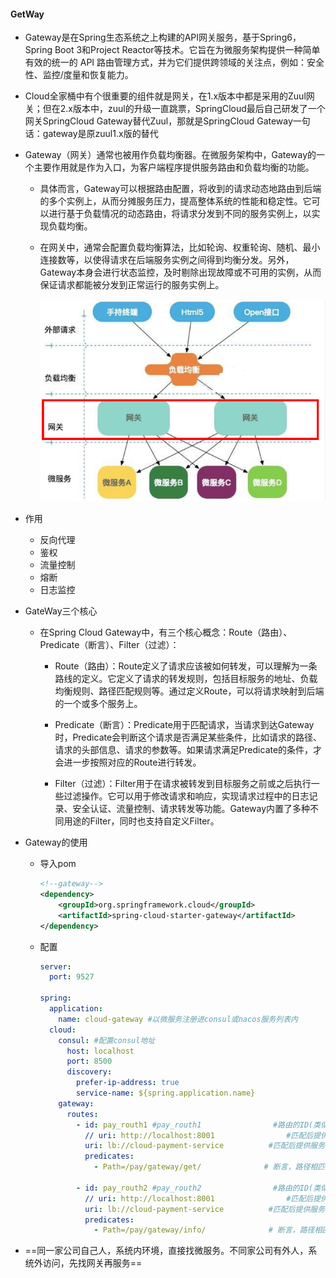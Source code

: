 #### GetWay

* Gateway是在Spring生态系统之上构建的API网关服务，基于Spring6，Spring Boot 3和Project Reactor等技术。它旨在为微服务架构提供一种简单有效的统一的 API 路由管理方式，并为它们提供跨领域的关注点，例如：安全性、监控/度量和恢复能力。

* Cloud全家桶中有个很重要的组件就是网关，在1.x版本中都是采用的Zuul网关；但在2.x版本中，zuul的升级一直跳票，SpringCloud最后自己研发了一个网关SpringCloud Gateway替代Zuul，那就是SpringCloud Gateway一句话：gateway是原zuul1.x版的替代

* Gateway（网关）通常也被用作负载均衡器。在微服务架构中，Gateway的一个主要作用就是作为入口，为客户端程序提供服务路由和负载均衡的功能。

  * 具体而言，Gateway可以根据路由配置，将收到的请求动态地路由到后端的多个实例上，从而分摊服务压力，提高整体系统的性能和稳定性。它可以进行基于负载情况的动态路由，将请求分发到不同的服务实例上，以实现负载均衡。

  * 在网关中，通常会配置负载均衡算法，比如轮询、权重轮询、随机、最小连接数等，以使得请求在后端服务实例之间得到均衡分发。另外，Gateway本身会进行状态监控，及时剔除出现故障或不可用的实例，从而保证请求都能被分发到正常运行的服务实例上。

     ![img](GateWay.assets/da46f86cc8afe6da9c120dffbcc1bf7c.png) 

* 作用

  * 反向代理
  * 鉴权
  * 流量控制
  * 熔断
  * 日志监控

* GateWay三个核心

  * 在Spring Cloud Gateway中，有三个核心概念：Route（路由）、Predicate（断言）、Filter（过滤）：

    * Route（路由）：Route定义了请求应该被如何转发，可以理解为一条路线的定义。它定义了请求的转发规则，包括目标服务的地址、负载均衡规则、路径匹配规则等。通过定义Route，可以将请求映射到后端的一个或多个服务上。

    * Predicate（断言）：Predicate用于匹配请求，当请求到达Gateway时，Predicate会判断这个请求是否满足某些条件，比如请求的路径、请求的头部信息、请求的参数等。如果请求满足Predicate的条件，才会进一步按照对应的Route进行转发。

    * Filter（过滤）：Filter用于在请求被转发到目标服务之前或之后执行一些过滤操作。它可以用于修改请求和响应，实现请求过程中的日志记录、安全认证、流量控制、请求转发等功能。Gateway内置了多种不同用途的Filter，同时也支持自定义Filter。

* Gateway的使用

  * 导入pom

    ```xml
    <!--gateway-->
    <dependency>
        <groupId>org.springframework.cloud</groupId>
        <artifactId>spring-cloud-starter-gateway</artifactId>
    </dependency>
    ```

  * 配置

    ```yml
    server:
      port: 9527
     
    spring:
      application:
        name: cloud-gateway #以微服务注册进consul或nacos服务列表内
      cloud:
        consul: #配置consul地址
          host: localhost
          port: 8500
          discovery:
            prefer-ip-address: true
            service-name: ${spring.application.name}
        gateway:
          routes:
            - id: pay_routh1 #pay_routh1                #路由的ID(类似mysql主键ID)，没有固定规则但要求唯一，建议配合服务名
              // uri: http://localhost:8001                #匹配后提供服务的路由地址
              uri: lb://cloud-payment-service          #匹配后提供服务的路由地址
              predicates:
                - Path=/pay/gateway/get/              # 断言，路径相匹配的进行路由
     
            - id: pay_routh2 #pay_routh2                #路由的ID(类似mysql主键ID)，没有固定规则但要求唯一，建议配合服务名
              // uri: http://localhost:8001                #匹配后提供服务的路由地址
              uri: lb://cloud-payment-service          #匹配后提供服务的路由地址
              predicates:
                - Path=/pay/gateway/info/              # 断言，路径相匹配的进行路由
    ```

    

* ==同一家公司自己人，系统内环境，直接找微服务。不同家公司有外人，系统外访问，先找网关再服务==